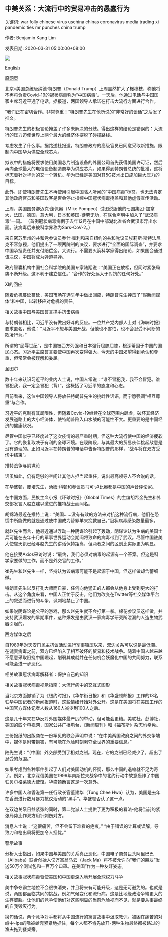 ## 中美关系：大流行中的贸易冲击的愚蠢行为

关键词: war folly chinese virus uschina chinas coronavirus media trading xi pandemic ties mr punches china trump

作者: Benjamin Kang Lim

发表日期: 2020-03-31 05:00:00+08:00

![](https://www.straitstimes.com/sites/all/themes/custom/bootdemo/images/facebook_default_pic.jpg)

[English](US-China%20ties%3A%20The%20folly%20of%20trading%20punches%20in%20a%20pandemic.md)

[原网页](https://www.straitstimes.com/opinion/us-china-ties-the-folly-of-trading-punches-in-a-pandemic)

北京•美国总统唐纳德·特朗普（Donald Trump）上周显然扩大了橄榄枝，称他将不再将负责Covid-19的冠状病毒称为“中国病毒”。一天后，他通过电话与中国国家主席习近平通了电话，据报道，两国领导人承诺在打击大流行方面进行合作。

“我们正在密切合作。非常尊重！”特朗普先生在他所说的“非常好的谈话”之后发了推文。

特朗普先生的积极言论掩盖了许多未解决的分歧。得出这样的结论是错误的：大流行的压力迫使世界上两个最大的经济体摆脱了碰撞路线。

考虑发生了什么事。据路透社报道，特朗普政府的高级官员已同意采取新措施，限制向中国华为供应全球芯片。

拟议中的措施将要求使用美国芯片制造设备的外国公司首先获得美国许可证，然后再向全球最大的电信设备制造商华为供应芯片。如果得到特朗普总统的批准，这将标志着针对华为的又一个转机。华为已经是美国对其5G技术出口施加巨大压力的目标。

此外，即使特朗普先生不再使用引起中国骇人听闻的“中国病毒”标签，也无法肯定其他政府官员和美国政客是否会停止指控中国冠状病毒掩盖和其他虚假宣传活动。

上周，美国国务卿迈克·蓬佩奥（Mike Pompeo）试图说服他的七国集团-加拿大，法国，德国，意大利，日本和英国-徒劳无功，在联合声明中加入了“武汉病毒”一词。 （首例冠状病毒病例于去年12月在中国中部湖北省省会武汉市浮出水面。该病毒后来被科学界称为Sars-CoV-2。）

来自密苏里州的共和党参议员乔什·霍利和来自纽约的共和党议员埃莉斯·斯特法尼克不容忽视，他们提出了一项两院制的决议，要求进行“全面的国际调查”，并要求中国承担责任并支付赔偿金。大流行。不需要火箭科学家得出结论，如果国会通过该决议，中国将成为弹道导弹。

政府智囊机构中国社会科学院的美国专家陆翔说：“美国正在放松，但同时紧张局势不断升级。这不利于建立信任。” “合作的好处远大于对抗的任何好处。”

XI的回应

随着危机蔓延蔓延，美国市场在选举年中做出回应，特朗普先生抨击了“假新闻媒体”和中国，以转移应对危机的责任。

相关故事中国与美国誓言携手抗击病毒

与特朗普相比，习近平没有做出好斗的反应。一位共产党内部人士对《海峡时报》要求匿名，他说：“习近平不想与美国开战，但他也不害怕，也不会忍受不间断的欺凌行为。”

所谓的“屈辱世纪”，是中国被西方列强和日本强行屈膝屈膝，根深蒂固于中国的国民心态。习近平主席誓言要使中国再次变得强大，今天的中国渴望得到承认和尊重，但常常会被误解和委屈。

圣图尔



数十年来认识习近平的业内人士说，中国人常说：“谁不冒犯我，我不会冒犯。谁冒犯我，我一定会冒犯（背）”，这概括了习近平的态度和心态。

目前看来，这位中国领导人将放任特朗普先生的挑衅性话语，而宁愿强调“相互尊重”与合作。

习近平的克制有其局限性，但随着Covid-19继续在全球范围内肆虐，破坏其经济发展道路上的大小经济体，使特朗普陷入口水战的可能性不大。更重要的是中国经济的健康状况。

尽管中国似乎已经度过了这次疫情的最严重时期，但这种大流行使中国的经济疲软了。它的恢复取决于有利的全球环境。在现阶段，与其最大的贸易伙伴挑起敌意是没有道理的。正如习近平在特朗普的电话中告诉特朗普的那样，“战斗将在双方受伤中结束”。

推特战争与阴谋论

话虽如此，仍有足够的空间让其他人担当起重任，说出最高领导人不会说的话。

在华盛顿，庞培先生，汤姆·科顿和参议员马可·卢比奥都是中国的声音评论家。

在中国方面，民族主义小报《环球时报》（Global Times）的主编胡希金先生和外交部发言人赵立建以激进的推特战士而闻名。

胡锦涛最近在推特上说：“美国……没有有效的方法来对抗这种流行病，他们在恐慌中所能做的就是通过使中国成为替罪羊来挽救自己。”冠状病毒感染数量最多。

就赵先生而言，他最近通过浮动一种阴谋论引起了轰动，阴谋论认为生病的美国士兵可能在去年十月的军事世界运动会期间将致命的病毒带到了武汉。尽管中国驻美大使崔天凯已经与赵先生的讲话保持距离，但两者之间的区别比实际更为明显。

他在接受Axios采访时说：“最终，我们必须对病毒的起源有一个答案。但这是科学家要做的工作，而不是外交官的工作。”

崔先生和赵先生一样，坚持认为该病毒可能不是起源于中国，但这样做却含蓄细微。

特朗普先生以反打孔大师而自豪，任何向他猛击的人都会从他身上受到更大的打击。从这个角度来看，中国人正忙于反击，他们为改变在Twitter等社交媒体平台上的叙述而进行的斗争，讽刺地禁止了中国。

如果说阴谋论是公平的游戏，那么赵先生就不会打第一拳。棉花参议员这样做，并支持武汉爆发的早期事件，这种爆发是由武汉一家病毒学研究所泄漏的人造生物武器引起的。

西方媒体之后

自1989年对天安门民主抗议活动进行军事镇压以来，双边关系可以说是最低潮。在谴责病毒之前，双方已经陷入了相互破坏的贸易和技术战争。随着中国人越来越不愿意采取阻挠中国崛起，削弱其成就并在任何机会妖魔化中国的共同努力，联系可能会进一步恶化。

相关故事冠状病毒解释者：保护自己的知识

相关故事冠状病毒视觉指南：大流行病中的交互式图形

当北京方面撤销了为《纽约时报》，《华尔街日报》和《华盛顿邮报》工作的13名驻华中国记者的新闻报道时，这些情绪开始对外公开。这是在美国将在美国工作的中国官方媒体记者人数从160人减少到100人之后。

这是几十年来在华反对外国媒体最严厉的举动，但可能会更糟。美联社，彭博社，美国的四个电视网，国家公共广播电台，《新闻周刊》和《福布斯》杂志均幸免。

三份报纸的出版商在一份罕见的联合声明中说：“在中美两国政府之间的外交争端中，媒体是附带损害，有可能在危险时刻剥夺全世界的重要信息。”

陆先生说：“（中国）外交部受到了相对克制。现在，它的克制已经减少了，超出了忍受的范围。”

如果考虑到各种事件引起了人们对美国动机的怀疑，那么中国的退缩就不足为奇了。例如，北京深信美国在1999年南斯拉夫战争中的北约行动中故意轰炸了中国驻贝尔格莱德大使馆。华盛顿断言这是一次意外。

许多中国人和香港第一任行政长官董建华（Tung Chee Hwa）认为，美国是去年在香港进行数月暴力抗议活动的“黑手”。华盛顿否认了这一点。

在双边关系日益紧张的同时，第二党派人士提供了更为积极的看法-他将当前的紧张局势比作双方用针刺伤对方。

消息人士说：“这很痛苦，但不会留下难看的疤痕。” “由于错误的计算或误解，导致刀和枪出局将更加令人担忧。”

警示故事

分析人士指出，如果中国与美国的关系真正恶化，中国电子商务巨头阿里巴巴（Alibaba）联合创始人亿万富翁马云（Jack Ma）将不被允许向“我们的朋友”发送50万个测试包和一百万个口罩。在美国”作为一种友好姿态。

相关故事冠状病毒驱使美国和中国更深入地开展全球权力斗争

美中争夺霸主地位不会很快消失，并且将来有可能升级，这是无可避免的。也就是说，两国都面临共同的挑战，例如气候变化和流行病，这是比地缘政治争端更大的生存威胁。让他们的竞争使他们对这些明显的当前危险视而不见，就是要从事最终的自我毁灭行为。

换句话说，两个竞争对手都将从中国流行的寓言故事中汲取教训。被困在痛苦的对峙中-ipe的喙被蛤壳紧紧地抓住，每个人都不肯先放开-两种生物最终都被路过的渔夫拖到餐桌旁。